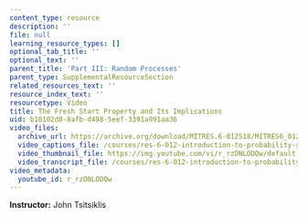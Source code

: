```yaml
---
content_type: resource
description: ''
file: null
learning_resource_types: []
optional_tab_title: ''
optional_text: ''
parent_title: 'Part III: Random Processes'
parent_type: SupplementalResourceSection
related_resources_text: ''
resource_index_text: ''
resourcetype: Video
title: The Fresh Start Property and Its Implications
uid: b10102d0-8afb-d498-5eef-3391a991aa36
video_files:
  archive_url: https://archive.org/download/MITRES.6-012S18/MITRES6_012S18_L22-08_300k.mp4
  video_captions_file: /courses/res-6-012-introduction-to-probability-spring-2018/abec90c130e45052831339fce5068129_r_rzDNLODQw.vtt
  video_thumbnail_file: https://img.youtube.com/vi/r_rzDNLODQw/default.jpg
  video_transcript_file: /courses/res-6-012-introduction-to-probability-spring-2018/1148918b42293fa9bd38adfbde09fb12_r_rzDNLODQw.pdf
video_metadata:
  youtube_id: r_rzDNLODQw
---
```


**Instructor:** John Tsitsiklis